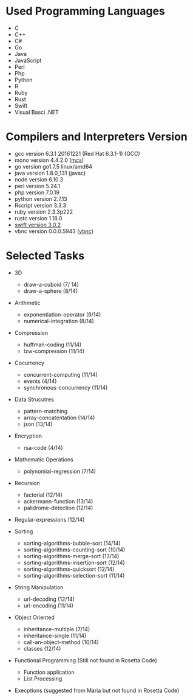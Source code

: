 
# Used Programming Languages
* C
* C++
* C#
* Go
* Java
* JavaScript
* Perl
* Php
* Python 
* R
* Ruby 
* Rust
* Swift
* Visual Basci .NET

# Compilers and Interpreters Version
* gcc version 6.3.1 20161221 (Red Hat 6.3.1-1) (GCC) 
* mono version 4.4.2.0 ([mcs](https://www.codetuts.tech/compile-c-sharp-command-line/))
* go version go1.7.5 linux/amd64
* java version 1.8.0_131 (javac) 
* node version 6.10.3
* perl version 5.24.1
* php version 7.0.19
* python version 2.7.13
* Rscript version 3.3.3
* ruby version 2.3.3p222
* rustc version 1.18.0
* [swift version 3.0.2](https://github.com/FedoraSwift/fedora-swift2/releases/tag/v0.0.2)
* vbnc version 0.0.0.5943 ([vbnc](http://www.mono-project.com/docs/about-mono/languages/visualbasic/))

# Selected Tasks

* 3D
	* draw-a-cuboid (7/ 14)
	* draw-a-sphere (8/14)
* Arithmetic
	* exponentiation-operator (9/14)
	* numerical-integration (8/14)
* Compression
	* huffman-coding (11/14)
	* lzw-compression (11/14)
* Cocurrency
	* concurrent-computing (11/14)
	* events (4/14)
	* synchronous-concurrency (11/14)
* Data Strucutres
	* pattern-matching
	* array-concatentation (14/14)
	* json (13/14)
* Encryption
	* rsa-code (4/14)
* Mathematic Operations
	* polynomial-regression (7/14)
* Recursion
	* factorial (12/14)
	* ackermann-function (13/14)
	* palidrome-detection (12/14)
* Regular-expressions (12/14)
* Sorting
	* sorting-algorithms-bubble-sort (14/14)
	* sorting-algorithms-counting-sort (10/14)
	* sorting-algorithms-merge-sort (13/14)
	* sorting-algorithms-insertion-sort (12/14)
	* sorting-algorithms-quicksort (12/14)
	* sorting-algorithms-selection-sort (11/14)
* String Manipulation
	* url-decoding (12/14)
	* url-encoding (11/14)
* Object Oriented
	* inheritance-multiple (7/14)
	* inheritance-single (11/14)
	* call-an-object-method (10/14)
	* classes (12/14)

* Functional Programming (Still not found in Rosetta Code)
	* Function application
	* List Processing 	

* Execptions (suggested from Maria but not found in Rosetta Code)
